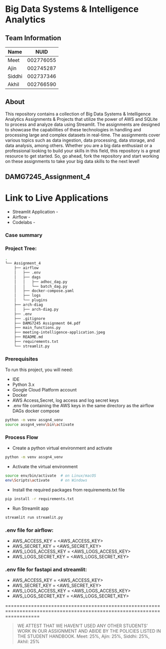 # Big Data Systems & Intelligence Analytics

## Team Information
| Name     | NUID        |
| ---      | ---         |
| Meet     | 002776055   |
| Ajin     | 002745287   |
| Siddhi   | 002737346   |
| Akhil    | 002766590   |

## About
This repository contains a collection of Big Data Systems & Intelligence Analytics Assignments & Projects that utilize the power of AWS and SQLite to process and analyze data using Streamlit. The assignments are designed to showcase the capabilities of these technologies in handling and processing large and complex datasets in real-time. The assignments cover various topics such as data ingestion, data processing, data storage, and data analysis, among others. Whether you are a big data enthusiast or a professional looking to build your skills in this field, this repository is a great resource to get started. So, go ahead, fork the repository and start working on these assignments to take your big data skills to the next level!

## DAMG7245_Assignment_4

# Link to Live Applications
- Streamlit Application - 
- Airflow - 
- Codelabs - 

### Case summary


### Project Tree:

```bash
.
└── Assignment_4
    ├── airflow
    │   ├── .env
    │   ├── dags
    │   │   ├── adhoc_dag.py
    │   │   └── batch_dag.py
    │   ├── docker-compose.yaml
    │   ├── logs
    │   └── plugins
    ├── arch-diag
    │   ├── arch-diag.py
    ├── .env
    ├── .gitignore
    ├── DAMG7245 Assignment 04.pdf
    ├── main_functions.py
    ├── meeting-intelligence-application.jpeg
    ├── README.md
    ├── requirements.txt
    └── streamlit.py
```

### Prerequisites
To run this project, you will need:
* IDE
* Python 3.x
* Google Cloud Platform account
* Docker
* AWS Access,Secret, log access and log secret keys
* .env file containing the AWS keys in the same directory as the airflow DAGs docker compose

```bash
python -m venv assgn4_venv
source assgn4_venv\bin\activate
```

### Process Flow
* Create a python virtual environment and activate
```bash
python -m venv assgn4_venv
```

* Activate the virtual environment
```bash
source env/bin/activate  # on Linux/macOS
env\Scripts\activate     # on Windows
```

* Install the required packages from requirements.txt file
```bash
pip install -r requirements.txt
```

* Run Streamlit app
```bash
streamlit run streamlit.py
```

### .env file for airflow:
- AWS_ACCESS_KEY = <AWS_ACCESS_KEY>
- AWS_SECRET_KEY = <AWS_SECRET_KEY>
- AWS_LOGS_ACCESS_KEY = <AWS_LOGS_ACCESS_KEY>
- AWS_LOGS_SECRET_KEY = <AWS_LOGS_SECRET_KEY>

### .env file for fastapi and streamlit:
- AWS_ACCESS_KEY = <AWS_ACCESS_KEY>
- AWS_SECRET_KEY = <AWS_SECRET_KEY>
- AWS_LOGS_ACCESS_KEY = <AWS_LOGS_ACCESS_KEY>
- AWS_LOGS_SECRET_KEY = <AWS_LOGS_SECRET_KEY>

========================================================================================================================
> WE ATTEST THAT WE HAVEN’T USED ANY OTHER STUDENTS’ WORK IN OUR ASSIGNMENT AND ABIDE BY THE POLICIES LISTED IN THE STUDENT HANDBOOK.
> Meet: 25%, Ajin: 25%, Siddhi: 25%, Akhil: 25%
